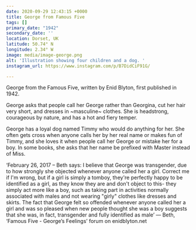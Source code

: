 ```yaml
---
date: 2020-09-29 12:43:15 +0000
title: George from Famous Five
tags: []
primary_date: "1942"
secondary_date: ''
location: Dorset, UK
latitude: 50.74° N
longitude: 2.34° W
image: media/image-george.png
alt: 'Illustration showing four children and a dog. '
instagram_url: https://www.instagram.com/p/B7DidCiF91G/

---
```

George from the Famous Five, written by Enid Blyton, first published in 1942. 

George asks that people call her George rather than Georgina, cut her hair very short, and dresses in \~masculine\~ clothes. She is headstrong, courageous by nature, and has a hot and fiery temper.

George has a loyal dog named Timmy who would do anything for her. She often gets cross when anyone calls her by her real name or makes fun of Timmy, and she loves it when people call her George or mistake her for a boy. In some books, she asks that her name be prefixed with Master instead of Miss. 

‘February 26, 2017 – Beth says: I believe that George was transgender, due to how strongly she objected whenever anyone called her a girl. Correct me if I'm wrong, but if a girl is simply a tomboy, they're perfectly happy to be identified as a girl, as they know they are and don't object to this- they simply act more like a boy, such as taking part in activities normally associated with males and not wearing "girly" clothes like dresses and skirts. The fact that George felt so offended whenever anyone called her a girl and was so pleased when new people thought she was a boy suggests that she was, in fact, transgender and fully identified as male’ — Beth, ‘Famous Five - George’s Feelings’ forum on enidblyton.net